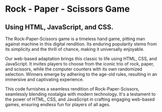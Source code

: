 # Rock - Paper - Scissors Game
## Using HTML, JavaScript, and CSS.

The Rock-Paper-Scissors game is a timeless hand game, pitting man against machine in this digital rendition. Its enduring popularity stems from its simplicity and the thrill of chance, making it universally enjoyable.

Our web-based adaptation brings this classic to life using HTML, CSS, and JavaScript. It invites players to choose from the iconic trio of rock, paper, and scissors, while the computer counters with its own randomized selection. Winners emerge by adhering to the age-old rules, resulting in an immersive and captivating experience.

This code furnishes a seamless rendition of Rock-Paper-Scissors, seamlessly blending nostalgia with modern technology. It's a testament to the power of HTML, CSS, and JavaScript in crafting engaging web-based games, ensuring endless fun for players of all ages.
